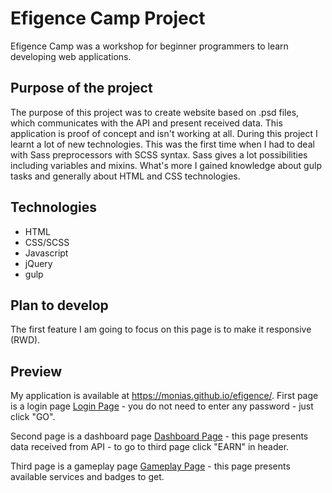 # Efigence Camp Project
Efigence Camp was a workshop for beginner programmers to learn developing web applications. 
## Purpose of the project
The purpose of this project was to create website based on .psd files, which communicates with the API and present received data.
This application is proof of concept and isn't working at all. 
During this project I learnt a lot of new technologies. This was the first time when I had to deal with Sass preprocessors with SCSS syntax. Sass gives a lot possibilities including variables and mixins. What's more I gained knowledge about gulp tasks and generally about HTML and CSS technologies.
## Technologies
* HTML
* CSS/SCSS
* Javascript
* jQuery
* gulp
## Plan to develop
The first feature I am going to focus on this page is to make it responsive (RWD).
## Preview
My application is available at https://monias.github.io/efigence/.
First page is a login page [Login Page](https://monias.github.io/efigence/) - you do not need to enter any password - just click "GO".

Second page is a dashboard page [Dashboard Page](https://monias.github.io/efigence/pages/dashboard.html) - this page presents data received from API - to go to third page click "EARN" in header.

Third page is a gameplay page [Gameplay Page](https://monias.github.io/efigence/pages/gameplay.html) - this page presents available services and badges to get. 
